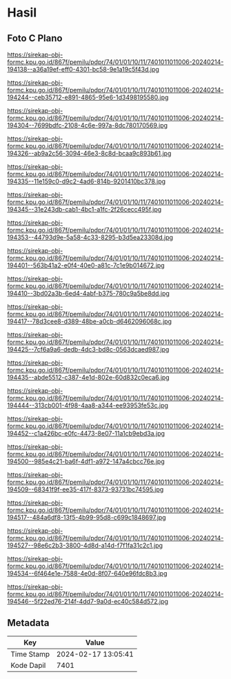 # Hasil

## Foto C Plano

https://sirekap-obj-formc.kpu.go.id/867f/pemilu/pdpr/74/01/01/10/11/7401011011006-20240214-194138--a36a19ef-eff0-4301-bc58-9e1a19c5f43d.jpg

https://sirekap-obj-formc.kpu.go.id/867f/pemilu/pdpr/74/01/01/10/11/7401011011006-20240214-194244--ceb35712-e891-4865-95e6-1d3498195580.jpg

https://sirekap-obj-formc.kpu.go.id/867f/pemilu/pdpr/74/01/01/10/11/7401011011006-20240214-194304--7699bdfc-2108-4c6e-997a-8dc780170569.jpg

https://sirekap-obj-formc.kpu.go.id/867f/pemilu/pdpr/74/01/01/10/11/7401011011006-20240214-194326--ab9a2c56-3094-46e3-8c8d-bcaa9c893b61.jpg

https://sirekap-obj-formc.kpu.go.id/867f/pemilu/pdpr/74/01/01/10/11/7401011011006-20240214-194335--11e159c0-d9c2-4ad6-814b-9201410bc378.jpg

https://sirekap-obj-formc.kpu.go.id/867f/pemilu/pdpr/74/01/01/10/11/7401011011006-20240214-194345--31e243db-cab1-4bc1-a1fc-2f26cecc495f.jpg

https://sirekap-obj-formc.kpu.go.id/867f/pemilu/pdpr/74/01/01/10/11/7401011011006-20240214-194353--44793d9e-5a58-4c33-8295-b3d5ea23308d.jpg

https://sirekap-obj-formc.kpu.go.id/867f/pemilu/pdpr/74/01/01/10/11/7401011011006-20240214-194401--563b41a2-e0f4-40e0-a81c-7c1e9b014672.jpg

https://sirekap-obj-formc.kpu.go.id/867f/pemilu/pdpr/74/01/01/10/11/7401011011006-20240214-194410--3bd02a3b-6ed4-4abf-b375-780c9a5be8dd.jpg

https://sirekap-obj-formc.kpu.go.id/867f/pemilu/pdpr/74/01/01/10/11/7401011011006-20240214-194417--78d3cee8-d389-48be-a0cb-d6462096068c.jpg

https://sirekap-obj-formc.kpu.go.id/867f/pemilu/pdpr/74/01/01/10/11/7401011011006-20240214-194425--7cf6a9a6-dedb-4dc3-bd8c-0563dcaed987.jpg

https://sirekap-obj-formc.kpu.go.id/867f/pemilu/pdpr/74/01/01/10/11/7401011011006-20240214-194435--abde5512-c387-4e1d-802e-60d832c0eca6.jpg

https://sirekap-obj-formc.kpu.go.id/867f/pemilu/pdpr/74/01/01/10/11/7401011011006-20240214-194444--313cb001-4f98-4aa8-a344-ee93953fe53c.jpg

https://sirekap-obj-formc.kpu.go.id/867f/pemilu/pdpr/74/01/01/10/11/7401011011006-20240214-194452--c1a426bc-e0fc-4473-8e07-11a1cb9ebd3a.jpg

https://sirekap-obj-formc.kpu.go.id/867f/pemilu/pdpr/74/01/01/10/11/7401011011006-20240214-194500--985e4c21-ba6f-4df1-a972-147a4cbcc76e.jpg

https://sirekap-obj-formc.kpu.go.id/867f/pemilu/pdpr/74/01/01/10/11/7401011011006-20240214-194509--68341f9f-ee35-417f-8373-93731bc74595.jpg

https://sirekap-obj-formc.kpu.go.id/867f/pemilu/pdpr/74/01/01/10/11/7401011011006-20240214-194517--484a6df8-13f5-4b99-95d8-c699c1848697.jpg

https://sirekap-obj-formc.kpu.go.id/867f/pemilu/pdpr/74/01/01/10/11/7401011011006-20240214-194527--98e6c2b3-3800-4d8d-a14d-f7f1fa31c2c1.jpg

https://sirekap-obj-formc.kpu.go.id/867f/pemilu/pdpr/74/01/01/10/11/7401011011006-20240214-194534--6f464e1e-7588-4e0d-8f07-640e96fdc8b3.jpg

https://sirekap-obj-formc.kpu.go.id/867f/pemilu/pdpr/74/01/01/10/11/7401011011006-20240214-194546--5f22ed76-214f-4dd7-9a0d-ec40c584d572.jpg


## Metadata

| Key        | Value               |
| ---------- | ------------------- |
| Time Stamp | 2024-02-17 13:05:41 |
| Kode Dapil | 7401                |



